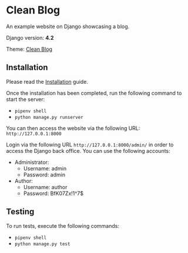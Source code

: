 # Clean Blog

An example website on Django showcasing a blog.

Django version: **4.2**

Theme: [Clean Blog](https://startbootstrap.com/theme/clean-blog)

## Installation

Please read the [Installation](doc/installation.md) guide.

Once the installation has been completed, run the following command to start the server:

- `pipenv shell`
- `python manage.py runserver`

You can then access the website via the following URL: `http://127.0.0.1:8000`

Login via the following URL `http://127.0.0.1:8000/admin/` in order to access the Django back office.
You can use the following accounts:

- Administrator:
  - Username: admin
  - Password: admin
- Author:
  - Username: author
  - Password: BfK07Zx!1^7$

## Testing

To run tests, execute the following commands:

- `pipenv shell`
- `python manage.py test`
